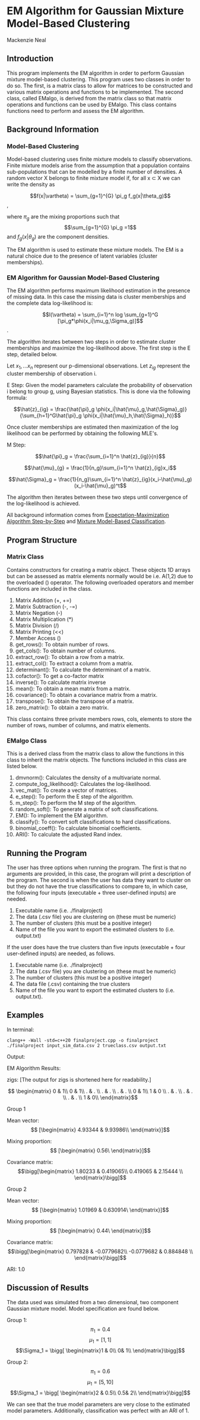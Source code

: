 # EM Algorithm for Gaussian Mixture Model-Based Clustering
Mackenzie Neal

## Introduction
This program implements the EM algorithm in order to perform Gaussian mixture model-based clustering. This program uses two classes in order to do so. The first, is a matrix class to allow for matrices to be constructed and various matrix operations and functions to be implemented. The second class, called EMalgo, is derived from the matrix class so that matrix operations and functions can be used by EMalgo. This class contains functions need to perform and assess the EM algorithm.

## Background Information

### Model-Based Clustering

Model-based clustering uses finite mixture models to classify observations. Finite mixture models arise from the assumption that a population contains sub-populations that can be modelled by a finite number of densities. A random vector X belongs to finite mixture model if, for all x ⊂ X we can write the density as

$$f(x|\vartheta) = \sum_{g=1}^{G} \pi_g f_g(x|\theta_g)$$,

where $\pi_g$ are the mixing proportions such that $$\sum_{g=1}^{G} \pi_g =1$$ and $f_{g}(x|\theta_{g})$ are the component densities.

The EM algorithm is used to estimate these mixture models. The EM is a natural choice due to the presence of latent variables (cluster memberships).

### EM Algorithm for Gaussian Model-Based Clustering

The EM algorithm performs maximum likelihood estimation in the presence of missing data. In this case the missing data is cluster memberships and the complete data log-likelihood is:

$$l(\vartheta) = \sum_{i=1}^n log \sum_{g=1}^G [\pi_g*\phi(x_i|\mu_g,\Sigma_g)]$$.

The algorithm iterates between two steps in order to estimate cluster memberships and maximize the log-likelihood above. The first step is the E step, detailed below.

Let $x_1,...x_n$ represent our p-dimensional observations. Let $z_{ig}$ represent the cluster membership of observation i. 

E Step:
Given the model parameters calculate the probability of observation i belong to group g, using Bayesian statistics. This is done via the following formula:

$$\hat{z}_{ig} = \frac{\hat{\pi}_g \phi(x_i|\hat{\mu}_g,\hat{\Sigma}_g)}{\sum_{h=1}^G\hat{\pi}_g \phi(x_i|\hat{\mu}_h,\hat{\Sigma}_h)}$$

Once cluster memberships are estimated then maximization of the log likelihood can be performed by obtaining the following MLE's.

M Step:

$$\hat{\pi}_g = \frac{\sum_{i=1}^n \hat{z}_{ig}}{n}$$

$$\hat{\mu}_{g} = \frac{1}{n_g}\sum_{i=1}^n \hat{z}_{ig}x_i$$

$$\hat{\Sigma}_g = \frac{1}{n_g}\sum_{i=1}^n \hat{z}_{ig}(x_i-\hat{\mu}_g)(x_i-\hat{\mu}_g)^t$$

The algorithm then iterates between these two steps until convergence of the log-likelihood is achieved. 

All background information comes from [Expectation-Maximization Algorithm Step-by-Step](https://medium.com/analytics-vidhya/expectation-maximization-algorithm-step-by-step-30157192de9f) and [Mixture Model-Based Classification](https://www.taylorfrancis.com/books/mono/10.1201/9781315373577/mixture-model-based-classification-paul-mcnicholas).

## Program Structure

### Matrix Class
Contains constructors for creating a matrix object. These objects 1D arrays but can be assessed as matrix elements normally would be i.e. A(1,2) due to the overloaded () operator. The following overloaded operators and member functions are included in the class.
1. Matrix Addition (+, +=)
2. Matrix Subtraction (-, -=)
3. Matrix Negation (-)
4. Matrix Multiplication (*)
5. Matrix Division (/)
6. Matrix Printing (<<)
7. Member Access ()
8. get_rows(): To obtain number of rows.
9. get_cols(): To obtain number of columns.
10. extract_row(): To obtain a row from a matrix.
11. extract_col(): To extract a column from a matrix.
12. determinant(): To calculate the determinant of a matrix.
13. cofactor(): To get a co-factor matrix
14. inverse(): To calculate matrix inverse
15. mean(): To obtain a mean matrix from a matrix.
16. covariance(): To obtain a covariance matrix from a matrix.
17. transpose(): To obtain the transpose of a matrix.
18. zero_matrix(): To obtain a zero matrix.

This class contains three private members rows, cols, elements to store the number of rows, number of columns, and matrix elements.

### EMalgo Class
This is a derived class from the matrix class to allow the functions in this class to inherit the matrix objects. The functions included in this class are listed below.
1. dmvnorm(): Calculates the density of a multivariate normal.
2. compute_log_likelihood(): Calculates the log-likelihood.
3. vec_mat(): To create a vector of matrices.
4. e_step(): To perform the E step of the algorithm.
5. m_step(): To perform the M step of the algorithm.
6. random_soft(): To generate a matrix of soft classifications.
7. EM(): To implement the EM algorithm.
8. classify(): To convert soft classifications to hard classifications.
9. binomial_coeff(): To calculate binomial coefficients.
10. ARI(): To calculate the adjusted Rand index.

## Running the Program

The user has three options when running the program. The first is that no arguments are provided, in this case, the program will print a description of the program. The second is when the user has data they want to cluster on but they do not have the true classifications to compare to, in which case, the following four inputs (executable + three user-defined inputs) are needed.
1. Executable name (i.e. ./finalproject)
2. The data (.csv file) you are clustering on (these must be numeric)
3. The number of clusters (this must be a positive integer)
4. Name of the file you want to export the estimated clusters to (i.e. output.txt)

If the user does have the true clusters than five inputs (executable + four user-defined inputs) are needed, as follows.
1. Executable name (i.e. ./finalproject)
2. The data (.csv file) you are clustering on (these must be numeric)
3. The number of clusters (this must be a positive integer)
4. The data file (.csv) containing the true clusters
5. Name of the file you want to export the estimated clusters to (i.e. output.txt).



## Examples

In terminal:
```
clang++ -Wall -std=c++20 finalproject.cpp -o finalproject 
./finalproject input_sim_data.csv 2 trueclass.csv output.txt
```


Output: 

EM Algorithm Results: 

zigs: [The output for zigs is shortened here for readability.]

$$ \begin{matrix} 0 & 1\\
0 & 1\\
  . & . \\
. & . \\
. & . \\
 0 & 1\\
 1 & 0 \\
. & . \\
. & . \\
. & . \\
 1 & 0\\
\end{matrix}$$

Group 1 

Mean vector:
$$ [\begin{matrix} 4.93344  & 9.93986\\
\end{matrix}]$$


Mixing proportion:
$$ [\begin{matrix} 0.56\
\end{matrix}]$$

Covariance matrix:
$$\bigg[\begin{matrix} 1.80233  & 0.419065\\
0.419065 & 2.15444 \\
\end{matrix}\bigg]$$



Group 2 

Mean vector:
$$ [\begin{matrix} 1.01969   & 0.630914\
\end{matrix}]$$

Mixing proportion:
$$ [\begin{matrix} 0.44\
\end{matrix}]$$

Covariance matrix:
$$\bigg[\begin{matrix} 0.797828  & -0.0779682\\
-0.0779682 & 0.884848 \\
\end{matrix}\bigg]$$

ARI: 1.0

## Discussion of Results
The data used was simulated from a two dimensional, two component Gaussian mixture model. Model specification are found below.

Group 1:
$$\pi_1 = 0.4$$
$$\mu_1 = [1,1]$$
$$\Sigma_1 = \bigg[ \begin{matrix}1 & 0\\
0& 1\\
\end{matrix}\bigg]$$

Group 2:
$$\pi_1 = 0.6$$
$$\mu_1 = [5,10]$$
$$\Sigma_1 = \bigg[ \begin{matrix}2 & 0.5\\
0.5& 2\\
\end{matrix}\bigg]$$

We can see that the true model parameters are very close to the estimated model parameters. Additionally, classification was perfect with an ARI of 1.
